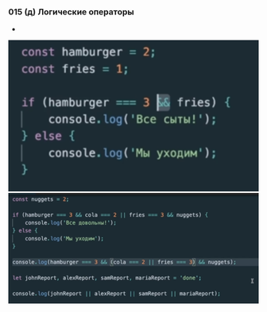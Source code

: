 ### **015 (д) Логические операторы**

-
![](../_png/Pasted%20image%2020220908194713.png)![](../_png/Pasted%20image%2020220908194717.png)